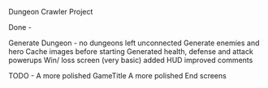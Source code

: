 Dungeon Crawler Project

Done -

Generate Dungeon - no dungeons left unconnected
Generate enemies and hero
Cache images before starting
Generated health, defense and attack powerups
Win/ loss screen (very basic)
added HUD
improved comments


TODO -
A more polished GameTitle
A more polished End screens

